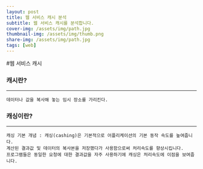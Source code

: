```yaml
---
layout: post
title: 웹 서비스 캐시 분석
subtitle: 웹 서비스 캐시를 분석합니다.
cover-img: /assets/img/path.jpg
thumbnail-img: /assets/img/thumb.png
share-img: /assets/img/path.jpg
tags: [web]
---
```


#웹 서비스 캐시

### 캐시란?
---
    데이터나 값을 복사해 놓는 임시 장소를 가리킨다.
    

### 캐싱이란?
---
    캐싱 기본 개념 : 캐싱(cashing)은 기본적으로 어플리케이션의 기본 동작 속도를 높여줍니다. 
    계산된 결과값 및 데이터의 복사본을 저장했다가 사용함으로써 처리속도를 향상시킵니다. 
    프로그램들은 동일한 요청에 대한 결과값을 자주 사용하기에 캐싱은 처리속도에 이점을 보여줍니다.

    